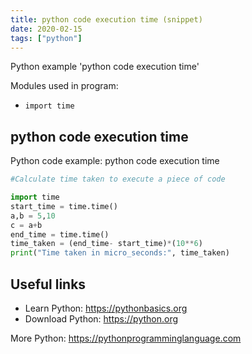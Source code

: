 ```yaml
---
title: python code execution time (snippet)
date: 2020-02-15
tags: ["python"]
---
```

Python example 'python code execution time'


Modules used in program: 
* `import time`

## python code execution time

Python code example: python code execution time

```python
#Calculate time taken to execute a piece of code

import time
start_time = time.time()
a,b = 5,10
c = a+b
end_time = time.time()
time_taken = (end_time- start_time)*(10**6)
print("Time taken in micro_seconds:", time_taken)


```

## Useful links

- Learn Python: https://pythonbasics.org
- Download Python: https://python.org

More Python: https://pythonprogramminglanguage.com
